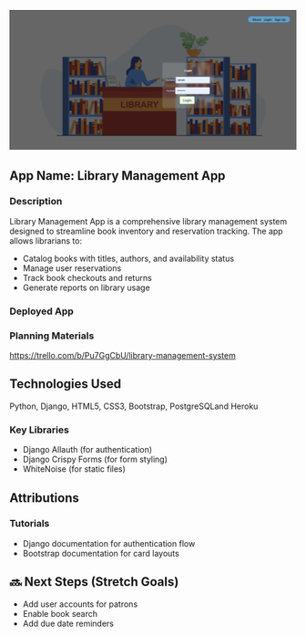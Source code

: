 
![alt text](image.png)
 

## App Name: Library Management App   

### Description 
 
Library Management App is a comprehensive library management system designed to streamline book inventory and reservation tracking. The app allows librarians to:  

- Catalog books with titles, authors, and availability status  
- Manage user reservations  
- Track book checkouts and returns  
- Generate reports on library usage  
  

### Deployed App  


### Planning Materials  
 https://trello.com/b/Pu7GgCbU/library-management-system

## Technologies Used  
Python, Django, HTML5, CSS3, Bootstrap, PostgreSQLand Heroku 

### Key Libraries  
- Django Allauth (for authentication)  
- Django Crispy Forms (for form styling)  
- WhiteNoise (for static files)  

## Attributions  

### Tutorials  
- Django documentation for authentication flow  
- Bootstrap documentation for card layouts  

## 🔜 Next Steps (Stretch Goals)  

- Add user accounts for patrons  
- Enable book search  
- Add due date reminders 
